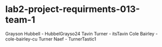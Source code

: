 # lab2-project-requirments-013-team-1

Grayson Hubbell - HubbelGrayso24
Tavin Turner - itsTavin
Cole Bairley - cole-bairley-cu
Turner Naef - TurnerTastic1
